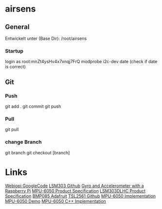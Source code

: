 airsens
=======


## General
Entwickelt unter (Base Dir): /root/airsens
### Startup
login as root:mnZt4ysHv4x7xnqj7FrQ
modprobe i2c-dev
date (check if date is correct)


## Git
### Push
git add .
git commit
git push

### Pull
git pull

### change Branch
git branch
git checkout [branch]


# Links
[Webiopi GoogleCode](http://code.google.com/p/webiopi/wiki/INSTALL)
[LSM303 Github](https://github.com/pololu/MinIMU-9-Arduino-AHRS)
[Gyro and Accelerometer with a Raspberry Pi](http://marks-space.com/2013/04/29/guide-to-interfacing-a-gyro-and-accelerometer-with-a-raspberry-pi/)
[MPU-6050 Product Specification](http://www.invensense.com/mems/gyro/documents/PS-MPU-6000A.pdf)
[LSM303DLHC Product Specification](http://www.adafruit.com/datasheets/LSM303DLHC.PDF)
[BMP085 Adafruit](http://learn.adafruit.com/using-the-bmp085-with-raspberry-pi/overview)
[TSL2561 Github](https://github.com/janheise/TSL2561)
[MPU-6050 Implementation](http://www.varesano.net/blog/fabio/initial-tests-freeimu-v04-and-mpu6050)
[MPU-6050 Demo](https://github.com/bzerk/MPU6050_DMP_6_axis_demo_)
[MPU-6050 C++ Implementation](https://github.com/cTn-dev/RPi-Phoenix/blob/master/arduino/MPU6050.cpp)

